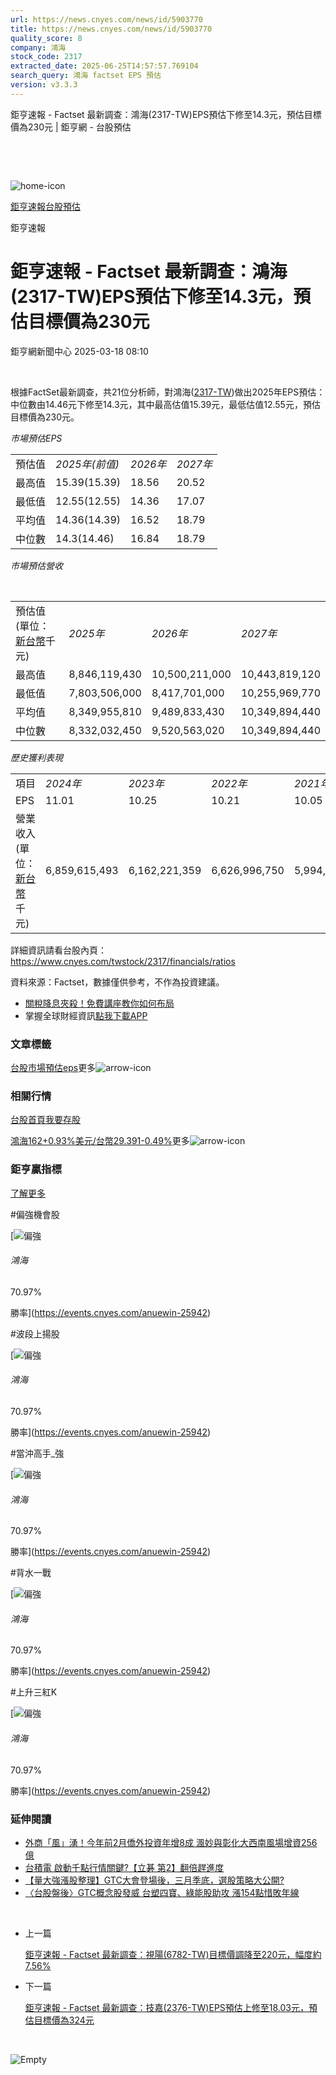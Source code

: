 ```yaml
---
url: https://news.cnyes.com/news/id/5903770
title: https://news.cnyes.com/news/id/5903770
quality_score: 8
company: 鴻海
stock_code: 2317
extracted_date: 2025-06-25T14:57:57.769104
search_query: 鴻海 factset EPS 預估
version: v3.3.3
---
```


鉅亨速報 - Factset 最新調查：鴻海(2317-TW)EPS預估下修至14.3元，預估目標價為230元 | 鉅亨網 - 台股預估

‌

‌

![home-icon](/assets/icons/breadCrumb/symbol-icon-home.svg)

[鉅亨速報](/news/cat/anue_live)[台股預估](/news/cat/tw_forecast)

鉅亨速報

# 鉅亨速報 - Factset 最新調查：鴻海(2317-TW)EPS預估下修至14.3元，預估目標價為230元

鉅亨網新聞中心 2025-03-18 08:10

‌

根據FactSet最新調查，共21位分析師，對鴻海([2317-TW](https://www.cnyes.com/twstock/2317))做出2025年EPS預估：中位數由14.46元下修至14.3元，其中最高估值15.39元，最低估值12.55元，預估目標價為230元。

*市場預估EPS*

|  |  |  |  |
| --- | --- | --- | --- |
| 預估值 | *2025年(前值)* | *2026年* | *2027年* |
| 最高值 | 15.39(15.39) | 18.56 | 20.52 |
| 最低值 | 12.55(12.55) | 14.36 | 17.07 |
| 平均值 | 14.36(14.39) | 16.52 | 18.79 |
| 中位數 | 14.3(14.46) | 16.84 | 18.79 |

*市場預估營收*

‌

|  |  |  |  |
| --- | --- | --- | --- |
| 預估值 (單位：[新台幣](https://invest.cnyes.com/forex/detail/usdtwd)千元) | *2025年* | *2026年* | *2027年* |
| 最高值 | 8,846,119,430 | 10,500,211,000 | 10,443,819,120 |
| 最低值 | 7,803,506,000 | 8,417,701,000 | 10,255,969,770 |
| 平均值 | 8,349,955,810 | 9,489,833,430 | 10,349,894,440 |
| 中位數 | 8,332,032,450 | 9,520,563,020 | 10,349,894,440 |

*歷史獲利表現*

|  |  |  |  |  |
| --- | --- | --- | --- | --- |
| 項目 | *2024年* | *2023年* | *2022年* | *2021年* |
| EPS | 11.01 | 10.25 | 10.21 | 10.05 |
| 營業收入 (單位：[新台幣](https://invest.cnyes.com/forex/detail/usdtwd)千元) | 6,859,615,493 | 6,162,221,359 | 6,626,996,750 | 5,994,173,882 |

詳細資訊請看台股內頁：  
<https://www.cnyes.com/twstock/2317/financials/ratios>

資料來源：Factset，數據僅供參考，不作為投資建議。

* [關稅降息夾殺！免費講座教你如何布局](https://www.rsc.com.tw/Cnyes_RSC/SeminarBooking2025InvestmentOutlook.aspx?utm_source=anue&utm_medium=usstocks_end)
* 掌握全球財經資訊[點我下載APP](http://www.cnyes.com/app/?utm_source=mweb&utm_medium=HamMenuBanner&utm_campaign=fixed&utm_content=entr)

### 文章標籤

[台股](https://news.cnyes.com/tag/台股 "台股")[市場預估](https://news.cnyes.com/tag/市場預估 "市場預估")[eps](https://news.cnyes.com/tag/eps "eps")更多![arrow-icon](/assets/icons/arrows/arrow-down.svg)

### 相關行情

[台股首頁](https://www.cnyes.com/twstock)[我要存股](https://supr.link/8OHaU)

[鴻海162+0.93%](https://www.cnyes.com/twstock/2317)[美元/台幣29.391-0.49%](https://invest.cnyes.com/forex/detail/USDTWD)更多![arrow-icon](/assets/icons/arrows/arrow-down.svg)

### 鉅亨贏指標

[了解更多](https://events.cnyes.com/anuewin-25942)

#偏強機會股

[![偏強](/assets/icons/win-indicator/long.svg)

###### 鴻海

70.97%

勝率](https://events.cnyes.com/anuewin-25942)

#波段上揚股

[![偏強](/assets/icons/win-indicator/long.svg)

###### 鴻海

70.97%

勝率](https://events.cnyes.com/anuewin-25942)

#當沖高手\_強

[![偏強](/assets/icons/win-indicator/long.svg)

###### 鴻海

70.97%

勝率](https://events.cnyes.com/anuewin-25942)

#背水一戰

[![偏強](/assets/icons/win-indicator/long.svg)

###### 鴻海

70.97%

勝率](https://events.cnyes.com/anuewin-25942)

#上升三紅K

[![偏強](/assets/icons/win-indicator/long.svg)

###### 鴻海

70.97%

勝率](https://events.cnyes.com/anuewin-25942)

### 延伸閱讀

* [外商「風」湧！今年前2月僑外投資年增8成 渢妙與彰化大西南風場增資256億](/news/id/5903546)
* [台積電 啟動千點行情關鍵?【立碁 第2】翻倍趕進度](/news/id/5903456)
* [【量大強漲股整理】GTC大會登場後，三月季底，選股策略大公開?](/news/id/5903484)
* [〈台股盤後〉GTC概念股發威 台塑四寶、綠能股助攻 漲154點惜敗年線](/news/id/5903096)

‌

* 上一篇

  [鉅亨速報 - Factset 最新調查：視陽(6782-TW)目標價調降至220元，幅度約7.56%](/news/id/5904201)
* 下一篇

  [鉅亨速報 - Factset 最新調查：技嘉(2376-TW)EPS預估上修至18.03元，預估目標價為324元](/news/id/5903019)

‌

![Empty](/assets/icons/skeleton/empty-image.svg)

‌